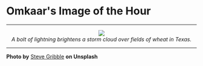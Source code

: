 # Omkaar's Image of the Hour

---

<div align="center">

<a href="https://unsplash.com/photos/stormy-clouds-loom-over-a-golden-field-IQ9aHVBS2gc">
  <img src="https://images.unsplash.com/photo-1749259560252-ca132892004f?crop=entropy&cs=tinysrgb&fit=max&fm=jpg&ixid=M3w3NjA2Nzh8MHwxfHJhbmRvbXx8fHx8fHx8fDE3NTEwNTA4MDB8&ixlib=rb-4.1.0&q=80&w=1080" style="max-width:100%; height:auto;">
</a>

<br>
<i>A bolt of lightning brightens a storm cloud over fields of wheat in Texas.</i>

</div>

---

**Photo by** [Steve Gribble](https://unsplash.com/@steve_g_) **on Unsplash**
